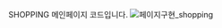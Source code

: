 SHOPPING 메인페이지 코드입니다.
![페이지구현_shopping](https://github.com/Violet-S2/SHOPPING/assets/173660062/3cba2e60-99d0-4fa5-89d1-c730d79948e1)

